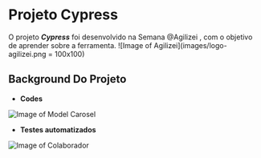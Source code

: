# Projeto Cypress

O projeto ***Cypress*** foi desenvolvido na Semana @Agilizei , com o objetivo de aprender sobre a ferramenta. 
![Image of Agilizei](images/logo-agilizei.png = 100x100)


## Background Do Projeto 

* **Codes**

![Image of Model Carosel](imagem-web-pageinicial.png)

* **Testes automatizados**

![Image of Colaborador](image-web-colaborador.png)


### 

